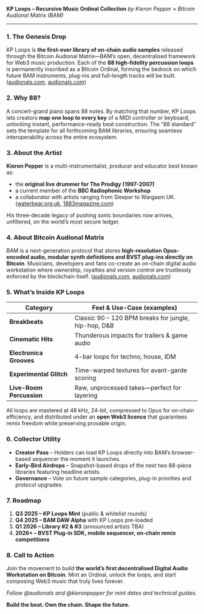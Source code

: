 **KP Loops – Recursive Music Ordinal Collection**
*by Kieron Pepper × Bitcoin Audional Matrix (BAM)*

---

### 1. The Genesis Drop

KP Loops is **the first-ever library of on-chain audio samples** released through the Bitcoin Audional Matrix—BAM’s open, decentralised framework for Web3 music production. Each of the **88 high-fidelity percussion loops** is permanently inscribed as a Bitcoin Ordinal, forming the bedrock on which future BAM instruments, plug-ins and full-length tracks will be built. ([audionals.com][1], [audionals.com][2])

### 2. Why **88**?

A concert-grand piano spans 88 notes. By matching that number, KP Loops lets creators **map one loop to every key** of a MIDI controller or keyboard, unlocking instant, performance-ready beat construction. The “88 standard” sets the template for all forthcoming BAM libraries, ensuring seamless interoperability across the entire ecosystem.

### 3. About the Artist

**Kieron Pepper** is a multi-instrumentalist, producer and educator best known as:

* the **original live drummer for The Prodigy (1997-2007)**
* a current member of the **BBC Radiophonic Workshop**
* a collaborator with artists ranging from Sleeper to Wargasm UK. ([waterbear.org.uk][3], [1883magazine.com][4])

His three-decade legacy of pushing sonic boundaries now arrives, unfiltered, on the world’s most secure ledger.

### 4. About Bitcoin Audional Matrix

BAM is a next-generation protocol that stores **high-resolution Opus-encoded audio, modular synth definitions and BVST plug-ins directly on Bitcoin**. Musicians, developers and fans co-create an on-chain digital audio workstation where ownership, royalties and version control are trustlessly enforced by the blockchain itself. ([audionals.com][1], [audionals.com][2])

### 5. What’s Inside KP Loops

| Category                 | Feel & Use-Case (examples)                            |
| ------------------------ | ----------------------------------------------------- |
| **Breakbeats**           | Classic 90 – 120 BPM breaks for jungle, hip-hop, D\&B |
| **Cinematic Hits**       | Thunderous impacts for trailers & game audio          |
| **Electronica Grooves**  | 4-bar loops for techno, house, IDM                    |
| **Experimental Glitch**  | Time-warped textures for avant-garde scoring          |
| **Live-Room Percussion** | Raw, unprocessed takes—perfect for layering           |

All loops are mastered at 48 kHz, 24-bit, compressed to Opus for on-chain efficiency, and distributed under an **open Web3 licence** that guarantees remix freedom while preserving provable origin.

### 6. Collector Utility

* **Creator Pass** – Holders can load KP Loops directly into BAM’s browser-based sequencer the moment it launches.
* **Early-Bird Airdrops** – Snapshot-based drops of the next two 88-piece libraries featuring headline artists.
* **Governance** – Vote on future sample categories, plug-in priorities and protocol upgrades.

### 7. Roadmap

1. **Q3 2025 – KP Loops Mint** (public & whitelist rounds)
2. **Q4 2025 – BAM DAW Alpha** with KP Loops pre-loaded
3. **Q1 2026 – Library #2 & #3** (announced artists TBA)
4. **2026+ – BVST Plug-in SDK, mobile sequencer, on-chain remix competitions**

### 8. Call to Action

Join the movement to build **the world’s first decentralised Digital Audio Workstation on Bitcoin**. Mint an Ordinal, unlock the loops, and start composing Web3 music that truly lives forever.

*Follow @audionals and @kieronpepper for mint dates and technical guides.*

**Build the beat. Own the chain. Shape the future.**

[1]: https://audionals.com/BAM/?utm_source=chatgpt.com "BAM - Bitcoin Audional Matrix"
[2]: https://audionals.com/?utm_source=chatgpt.com "Audionals - On-Chain Music Production on Bitcoin"
[3]: https://waterbear.org.uk/tutors/kieron-pepper/?utm_source=chatgpt.com "Kieron Pepper | WaterBear - The College of Music"
[4]: https://1883magazine.com/bbc-radiophonic-workshop-kieron-pepper/?utm_source=chatgpt.com "BBC Radiophonic Workshop | Kieron Pepper - 1883 Magazine"
